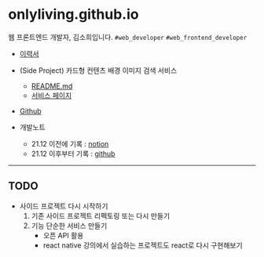 # onlyliving.github.io

웹 프론트엔드 개발자, 김소희입니다.
`#web_developer` `#web_frontend_developer`

-   [이력서](https://onlyliving.github.io/resumeWithReact/)

-   (Side Project) 카드형 컨텐츠 배경 이미지 검색 서비스

    -   [README.md](https://github.com/onlyliving/Side-Projects)
    -   [서비스 페이지](https://onlyliving.github.io/Side-Projects/dist)

-   [Github](https://github.com/onlyliving)

-   개발노트
    -   21.12 이전에 기록 : [notion](https://frontendsofie.notion.site/14ef995b935e471abc9b3ab5be30196e)
    -   21.12 이후부터 기록 : [github](https://github.com/onlyliving/TIL)

---

## TODO

-   사이드 프로젝트 다시 시작하기
    1. 기존 사이드 프로젝트 리펙토링 또는 다시 만들기
    2. 기능 단순한 서비스 만들기
        - 오픈 API 활용
        - react native 강의에서 실습하는 프로젝트도 react로 다시 구현해보기
